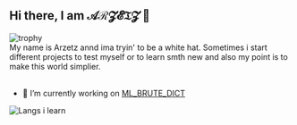 
## Hi there, I am 𝒜ℛ𝓩𝓔𝔗𝓩 👋
![trophy](https://github-profile-trophy.vercel.app/?username=arzetz&theme=onestar&title=-Issues,-Followers,-Reviews)  
My name is Arzetz annd ima tryin' to be a white hat. Sometimes i start different projects to test myself or to learn smth new and also my point is to make this world simplier. <br><br>
- 🔭 I’m currently working on [ML_BRUTE_DICT](https://github.com/arzetz/VKSimpleParser/)


![Langs i learn](https://github-readme-stats.vercel.app/api/top-langs/?username=arzetz&layout=compact&theme=onestar)

<!--
**arzetz/arzetz** is a ✨ _special_ ✨ repository because its `README.md` (this file) appears on your GitHub profile.

Here are some ideas to get you started:

- 🔭 I’m currently working on ...
- 🌱 I’m currently learning ...
- 👯 I’m looking to collaborate on ...
- 🤔 I’m looking for help with ...
- 💬 Ask me about ...
- 📫 How to reach me: ...
- ⚡ Fun fact: ...
-->
